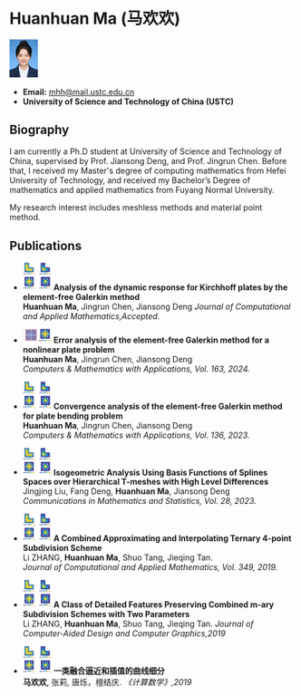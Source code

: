 # Huanhuan Ma (马欢欢)

<img src="photo.jpg" alt="photo" width="50"/>

- **Email:** [mhh@mail.ustc.edu.cn](mhh@mail.ustc.edu.cn) 
- **University of Science and Technology of China (USTC)**

## Biography
I am currently a Ph.D student at University of Science and Technology of China, supervised by Prof. Jiansong Deng, and Prof. Jingrun Chen. Before that, I received my Master's degree of computing mathematics from Hefei University of Technology, and received my Bachelor’s Degree of mathematics and applied mathematics from Fuyang Normal University.

My research interest includes meshless methods and material point method.

## Publications
- <img src="imag1.png" alt="photo" width="50"/> **Analysis of the dynamic response for Kirchhoff plates by the element-free Galerkin method**  
  **Huanhuan Ma**, Jingrun Chen, Jiansong Deng 
  *Journal of Computational and Applied Mathematics,Accepted.*

- <img src="imag2.png" alt="photo" width="50"/> **Error analysis of the element-free Galerkin method for a nonlinear plate problem**  
  **Huanhuan Ma**, Jingrun Chen, Jiansong Deng  
  *Computers & Mathematics with Applications, Vol. 163, 2024.*

- <img src="imag1.png" alt="photo" width="50"/> **Convergence analysis of the element-free Galerkin method for plate bending problem**  
  **Huanhuan Ma**, Jingrun Chen, Jiansong Deng  
  *Computers & Mathematics with Applications, Vol. 136, 2023.*

- <img src="imag1.png" alt="photo" width="50"/> **Isogeometric Analysis Using Basis Functions of Splines Spaces over Hierarchical T-meshes with High Level Differences**  
  Jingjing Liu, Fang Deng, **Huanhuan Ma**, Jiansong Deng  
  *Communications in Mathematics and Statistics, Vol. 28, 2023.*

- <img src="imag1.png" alt="photo" width="50"/> **A Combined Approximating and Interpolating Ternary 4-point Subdivision Scheme**  
  Li ZHANG, **Huanhuan Ma**, Shuo Tang, Jieqing Tan.  
  *Journal of Computational and Applied Mathematics, Vol. 349, 2019.*

- <img src="imag1.png" alt="photo" width="50"/> **A Class of Detailed Features Preserving Combined m-ary Subdivision Schemes with Two Parameters**  
  Li ZHANG, **Huanhuan Ma**, Shuo Tang, Jieqing Tan.
  *Journal of Computer-Aided Design and Computer Graphics,2019*

- <img src="imag1.png" alt="photo" width="50"/> **一类融合逼近和插值的曲线细分**  
  **马欢欢**, 张莉, 唐烁，檀结庆.
  *《计算数学》,2019*


   
